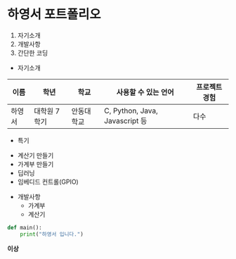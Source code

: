 # 하영서 포트폴리오

1. 자기소개
2. 개발사항
3. 간단한 코딩

* 자기소개

이름|학년|학교|사용할 수 있는 언어|프로젝트 경험|
---|---|---|---|---|
하영서|대학원 7학기|안동대학교|C, Python, Java, Javascript 등|다수|

* 특기
 - 계산기 만들기
 - 가계부 만들기
 - 딥러닝
 - 임베디드 컨트롤(GPIO)

* 개발사항
  * 가계부
  * 계산기

```python
def main():
    print("하영서 입니다.")
```

**이상**